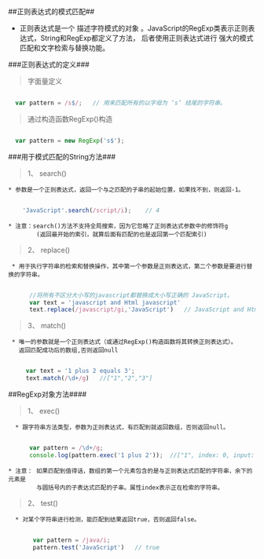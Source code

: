 ##正则表达式的模式匹配##

* 正则表达式是一个 描述字符模式的对象 。JavaScript的RegExp类表示正则表达式，String和RegExp都定义了方法，
  后者使用正则表达式进行 强大的模式匹配和文字检索与替换功能。

###正则表达式的定义###

> 字面量定义

```js

  var pattern = /s$/;   // 用来匹配所有的以字母为 ‘s’ 结尾的字符串。

```

> 通过构造函数RegExp()构造

```js

  var pattern = new RegExp('s$');   

```

###用于模式匹配的String方法###

> 1、 search()

    * 参数是一个正则表达式，返回一个与之匹配的子串的起始位置，如果找不到，则返回-1。

```js

    'JavaScript'.search(/script/i);    // 4

```
    * 注意：search()方法不支持全局搜索，因为它忽略了正则表达式参数中的修饰符g
            (返回最开始的索引，就算后面有匹配的也是返回第一个匹配索引)

> 2、 replace()

     * 用于执行字符串的检索和替换操作，其中第一个参数是正则表达式，第二个参数是要进行替换的字符串。

```js

      //将所有不区分大小写的javascript都替换成大小写正确的 JavaScript。
      var text = 'javascript and Html javascript'
      text.replace(/javascript/gi,'JavaScript')   // JavaScript and Html JavaScript

```


> 3、 match()

     * 唯一的参数就是一个正则表达式（或通过RegExp()构造函数将其转换正则表达式）。
       返回匹配成功后的数组,否则返回null

```js

     var text = '1 plus 2 equals 3';
     text.match(/\d+/g)   //["1","2","3"]


```



##RegExp对象方法####


> 1、 exec()

      * 跟字符串方法类型，参数为正则表达式，有匹配到就返回数组，否则返回null。

```js

      var pattern = /\d+/g;
      console.log(pattern.exec('1 plus 2'));  //["1", index: 0, input: "1 plus 2", groups: undefined]

```
    * 注意： 如果匹配到值得话，数组的第一个元素包含的是与正则表达式匹配的字符串，余下的元素是
            与圆括号内的子表达式匹配的子串。属性index表示正在检索的字符串。

 > 2、 test()

      * 对某个字符串进行检测，能匹配到结果返回true，否则返回false。

```js

       var pattern = /java/i;
       pattern.test('JavaScript')   // true

```
